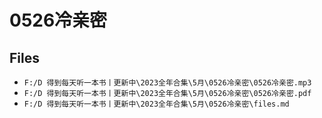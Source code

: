 # 0526冷亲密

## Files

- `F:/D 得到每天听一本书丨更新中\2023全年合集\5月\0526冷亲密\0526冷亲密.mp3`
- `F:/D 得到每天听一本书丨更新中\2023全年合集\5月\0526冷亲密\0526冷亲密.pdf`
- `F:/D 得到每天听一本书丨更新中\2023全年合集\5月\0526冷亲密\files.md`
